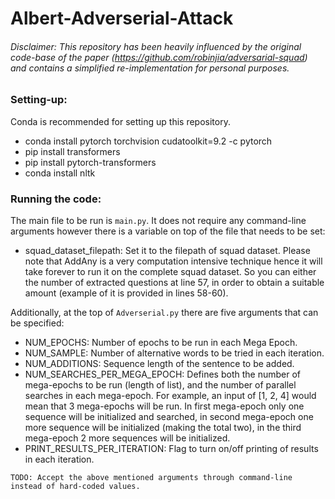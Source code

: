 # Albert-Adverserial-Attack

###### Disclaimer: This repository has been heavily influenced by the original code-base of the paper (https://github.com/robinjia/adversarial-squad) and contains a simplified re-implementation for personal purposes.

### Setting-up:
Conda is recommended for setting up this repository.
-	conda install pytorch torchvision cudatoolkit=9.2 -c pytorch
-	pip install transformers
-	pip install pytorch-transformers
-	conda install nltk

### Running the code:
The main file to be run is ```main.py```. It does not require any command-line arguments however there is a variable on top of the file that needs to be set:
-	squad_dataset_filepath:	Set it to the filepath of squad dataset. Please note that AddAny is a very computation intensive technique hence it will take forever to run it on the complete squad dataset. So you can either the number of extracted questions at line 57, in order to obtain a suitable amount (example of it is provided in lines 58-60).

Additionally, at the top of ```Adverserial.py``` there are five arguments that can be specified:
-	NUM_EPOCHS: Number of epochs to be run in each Mega Epoch.
-	NUM_SAMPLE: Number of alternative words to be tried in each iteration.
-	NUM_ADDITIONS: Sequence length of the sentence to be added.
-	NUM_SEARCHES_PER_MEGA_EPOCH: 
Defines both the number of mega-epochs to be run (length of list), and the number of parallel searches in each mega-epoch. For example, an input of [1, 2, 4] would mean that 3 mega-epochs will be run. In first mega-epoch only one sequence will be initialized and searched, in second mega-epoch one more sequence will be initialized (making the total two), in the third mega-epoch 2 more sequences will be initialized.
-	PRINT_RESULTS_PER_ITERATION: 
Flag to turn on/off printing of results in each iteration.

```TODO: Accept the above mentioned arguments through command-line instead of hard-coded values.```
